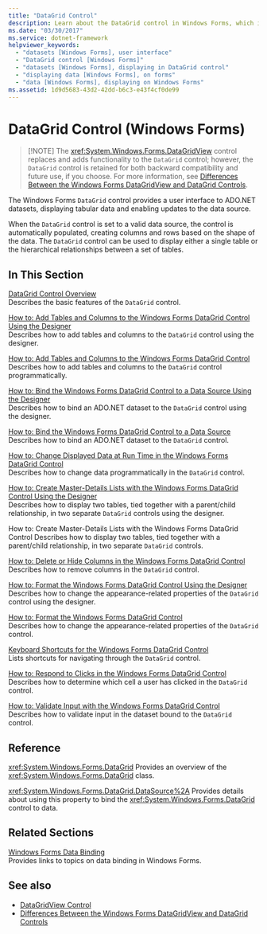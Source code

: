 ```yaml
---
title: "DataGrid Control"
description: Learn about the DataGrid control in Windows Forms, which is retained for both backward compatibility and future use.
ms.date: "03/30/2017"
ms.service: dotnet-framework
helpviewer_keywords: 
  - "datasets [Windows Forms], user interface"
  - "DataGrid control [Windows Forms]"
  - "datasets [Windows Forms], displaying in DataGrid control"
  - "displaying data [Windows Forms], on forms"
  - "data [Windows Forms], displaying on Windows Forms"
ms.assetid: 1d9d5683-43d2-42dd-b6c3-e43f4cf0de99
---
```

# DataGrid Control (Windows Forms)
>
> [!NOTE]
> The <xref:System.Windows.Forms.DataGridView> control replaces and adds functionality to the `DataGrid` control; however, the `DataGrid` control is retained for both backward compatibility and future use, if you choose. For more information, see [Differences Between the Windows Forms DataGridView and DataGrid Controls](differences-between-the-windows-forms-datagridview-and-datagrid-controls.md).

The Windows Forms `DataGrid` control provides a user interface to ADO.NET datasets, displaying tabular data and enabling updates to the data source.

When the `DataGrid` control is set to a valid data source, the control is automatically populated, creating columns and rows based on the shape of the data. The `DataGrid` control can be used to display either a single table or the hierarchical relationships between a set of tables.

## In This Section

[DataGrid Control Overview](datagrid-control-overview-windows-forms.md)\
Describes the basic features of the `DataGrid` control.

[How to: Add Tables and Columns to the Windows Forms DataGrid Control Using the Designer](add-tables-and-columns-to-wf-datagrid-control-using-the-designer.md)\
Describes how to add tables and columns to the `DataGrid` control using the designer.

[How to: Add Tables and Columns to the Windows Forms DataGrid Control](how-to-add-tables-and-columns-to-the-windows-forms-datagrid-control.md)\
Describes how to add tables and columns to the `DataGrid` control programmatically.

[How to: Bind the Windows Forms DataGrid Control to a Data Source Using the Designer](bind-wf-datagrid-control-to-a-data-source-using-the-designer.md)\
Describes how to bind an ADO.NET dataset to the `DataGrid` control using the designer.

[How to: Bind the Windows Forms DataGrid Control to a Data Source](how-to-bind-the-windows-forms-datagrid-control-to-a-data-source.md)\
Describes how to bind an ADO.NET dataset to the `DataGrid` control.

[How to: Change Displayed Data at Run Time in the Windows Forms DataGrid Control](change-displayed-data-at-run-time-wf-datagrid-control.md)\
Describes how to change data programmatically in the `DataGrid` control.

[How to: Create Master-Details Lists with the Windows Forms DataGrid Control Using the Designer](create-master-details-lists-with-wf-datagrid-control-using-the-designer.md)\
Describes how to display two tables, tied together with a parent/child relationship, in two separate `DataGrid` controls using the designer.

How to: Create Master-Details Lists with the Windows Forms DataGrid Control
Describes how to display two tables, tied together with a parent/child relationship, in two separate `DataGrid` controls.

[How to: Delete or Hide Columns in the Windows Forms DataGrid Control](how-to-delete-or-hide-columns-in-the-windows-forms-datagrid-control.md)\
Describes how to remove columns in the `DataGrid` control.

[How to: Format the Windows Forms DataGrid Control Using the Designer](how-to-format-the-windows-forms-datagrid-control-using-the-designer.md)\
Describes how to change the appearance-related properties of the `DataGrid` control using the designer.

[How to: Format the Windows Forms DataGrid Control](how-to-format-the-windows-forms-datagrid-control.md)\
Describes how to change the appearance-related properties of the `DataGrid` control.

[Keyboard Shortcuts for the Windows Forms DataGrid Control](keyboard-shortcuts-for-the-windows-forms-datagrid-control.md)\
Lists shortcuts for navigating through the `DataGrid` control.

[How to: Respond to Clicks in the Windows Forms DataGrid Control](how-to-respond-to-clicks-in-the-windows-forms-datagrid-control.md)\
Describes how to determine which cell a user has clicked in the `DataGrid` control.

[How to: Validate Input with the Windows Forms DataGrid Control](how-to-validate-input-with-the-windows-forms-datagrid-control.md)\
Describes how to validate input in the dataset bound to the `DataGrid` control.

## Reference

<xref:System.Windows.Forms.DataGrid>
Provides an overview of the <xref:System.Windows.Forms.DataGrid> class.

<xref:System.Windows.Forms.DataGrid.DataSource%2A>
Provides details about using this property to bind the <xref:System.Windows.Forms.DataGrid> control to data.

## Related Sections

[Windows Forms Data Binding](../data/overview.md)\
Provides links to topics on data binding in Windows Forms.

## See also

- [DataGridView Control](datagridview-control-windows-forms.md)
- [Differences Between the Windows Forms DataGridView and DataGrid Controls](differences-between-the-windows-forms-datagridview-and-datagrid-controls.md)
